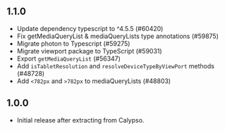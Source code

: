 ## 1.1.0

- Update dependency typescript to ^4.5.5 (#60420)
- Fix getMediaQueryList & mediaQueryLists type annotations (#59875)
- Migrate photon to Typescript (#59275)
- Migrate viewport package to TypeScript (#59031)
- Export `getMediaQueryList` (#56347)
- Add `isTabletResolution` and `resolveDeviceTypeByViewPort` methods (#48728)
- Add `<782px` and `>782px` to mediaQueryLists (#48803)

## 1.0.0

- Initial release after extracting from Calypso.
